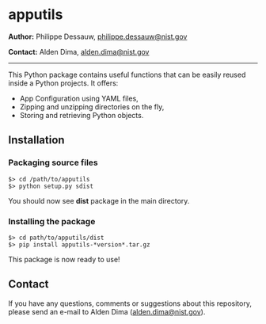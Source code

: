 # apputils

**Author:** Philippe Dessauw, philippe.dessauw@nist.gov

**Contact:** Alden Dima, alden.dima@nist.gov

-----

This Python package contains useful functions that can be easily reused inside a Python projects. It offers:

* App Configuration using YAML files,
* Zipping and unzipping directories on the fly,
* Storing and retrieving Python objects.

## Installation

### Packaging source files

	$> cd /path/to/apputils
	$> python setup.py sdist

You should now see **dist** package in the main directory.

### Installing the package

	$> cd path/to/apputils/dist
	$> pip install apputils-*version*.tar.gz

This package is now ready to use!

## Contact

If you have any questions, comments or suggestions about this repository, please send an e-mail to Alden Dima 
(alden.dima@nist.gov).
